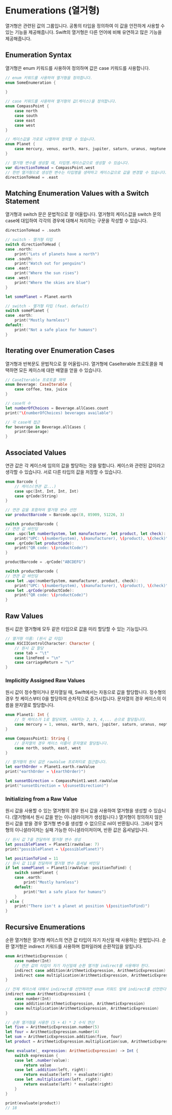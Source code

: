 # Enumerations (열거형)

열거형은 관련된 값의 그룹입니다. 공통의 타입을 정의하여 이 값을 안전하게 사용할 수 있는 기능을 제공해줍니다. Swift의 열거형은 다른 언어에 비해 유연하고 많은 기능을 제공해줍니다.

## Enumeration Syntax

열거형은 enum 키워드를 사용하여 정의하며 값은 case 키워드를 사용합니다.

```swift
// enum 키워드를 사용하여 열거형을 정의합니다.
enum SomeEnumeration {
    
}

// case 키워드를 사용하여 열거형의 값(케이스)을 정의합니다.
enum CompassPoint {
    case north
    case south
    case east
    case west
}

// 케이스값을 가로로 나열하여 정의할 수 있습니다.
enum Planet {
    case mercury, venus, earth, mars, jupiter, saturn, uranus, neptune
}

// 열거형 변수를 생성할 때, 타입명.케이스값으로 생성할 수 있습니다.
var directionToHead = CompassPoint.west
// 한번 열거형으로 생성한 변수는 타입명을 생략하고 케이스값으로 값을 변경할 수 있습니다.
directionToHead = .east
```

## Matching Enumeration Values with a Switch Statement

열거형과 switch 문은 문법적으로 잘 어울립니다. 열거형의 케이스값을 switch 문의 case에 대입하여 각각의 경우에 대해서 처리하는 구문을 작성할 수 있습니다.

```swift
directionToHead = .south

// switch - 열거형 타입
switch directionToHead {
case .north:
    print("Lots of planets have a north")
case .south:
    print("Watch out for penguins")
case .east:
    print("Where the sun rises")
case .west:
    print("Where the skies are blue")
}

let somePlanet = Planet.earth

// switch - 열거형 타입 (feat. default)
switch somePlanet {
case .earth:
    print("Mostly harmless")
default:
    print("Not a safe place for humans")
}
```

## Iterating over Enumeration Cases

열거형과 반복문도 문법적으로 잘 어울립니다. 열거형에 CaseIterable 프로토콜을 채택하면 모든 케이스에 대한 배열을 얻을 수 있습니다.

```swift
// CaseIterable 프로토콜 채택
enum Beverage: CaseIterable {
    case coffee, tea, juice
}

// case의 수
let numberOfChoices = Beverage.allCases.count
print("\(numberOfChoices) beverages available")

// 각 case에 접근
for beverage in Beverage.allCases {
    print(beverage)
}
```

## Associated Values

연관 값은 각 케이스에 임의의 값을 할당하는 것을 말합니다. 케이스와 관련된 값이라고 생각할 수 있습니다. 서로 다른 타입의 값을 저장할 수 있습니다.

```swift
enum Barcode {
    // 케이스(연관 값...)
    case upc(Int, Int, Int, Int)
    case qrCode(String)
}

// 연관 값을 포함하여 열거형 변수 선언
var productBarcode = Barcode.upc(8, 85909, 51226, 3)

switch productBarcode {
// 연관 값 바인딩
case .upc(let numberSystem, let manufacturer, let product, let check):
    print("UPC: \(numberSystem), \(manufacturer), \(product), \(check)")
case .qrCode(let productCode):
    print("QR code: \(productCode)")
}

productBarcode = .qrCode("ABCDEFG")

switch productBarcode {
// 연관 값 바인딩
case let .upc(numberSystem, manufacturer, product, check):
    print("UPC: \(numberSystem), \(manufacturer), \(product), \(check)")
case let .qrCode(productCode):
    print("QR code: \(productCode)")
}
```

## Raw Values

원시 값은 열거형에 모두 같은 타입으로 값을 미리 할당할 수 있는 기능입니다.

```swift
// 열거형 이름: (원시 값 타입)
enum ASCIIControlCharacter: Character {
    // 원시 값 할당
    case tab = "\t"
    case lineFeed = "\n"
    case carriageReturn = "\r"
}
```

### Implicitly Assigned Raw Values

원시 값이 정수형이거나 문자열일 때, Swift에서는 자동으로 값을 할당합니다. 정수형의 경우 첫 케이스부터 0을 할당하여 순차적으로 증가시킵니다. 문자열의 경우 케이스의 이름을 문자열로 할당합니다.

```swift
enum Planet1: Int {
    // 첫 케이스가 1로 할당되면, 나머지는 2, 3, 4,... 순으로 할당됩니다.
    case mercury = 1, venus, earth, mars, jupiter, saturn, uranus, neptune
}

enum CompassPoint1: String {
    // 문자열의 경우 케이스 이름이 문자열로 할당됩니다.
    case north, south, east, west
}

// 열거형의 원시 값은 rawValue 프로퍼티로 접근합니다.
let earthOrder = Planet1.earth.rawValue
print("earthOrder = \(earthOrder)")

let sunsetDirection = CompassPoint1.west.rawValue
print("sunsetDirection = \(sunsetDirection)")
```

### Initializing from a Raw Value

원시 값을 사용할 수 있는 열거형의 경우 원시 값을 사용하여 열거형을 생성할 수 있습니다. (열거형에서 원시 값을 받는 이니셜라이저가 생성됩니다.) 열거형이 정의하지 않은 원시 값을 받을 경우 열거형 변수를 생성할 수 없으므로 nil이 반환됩니다. 그래서 열거형의 이니셜라이저는 실패 가능한 이니셜라이저이며, 반환 값은 옵셔널입니다.

```swift
// 원시 값 7을 전달하여 열거형 변수 생성
let possiblePlanet = Planet1(rawValue: 7)
print("possiblePlanet = \(possiblePlanet)")

let positionToFind = 11
// 원시 값 11을 전달하여 열거형 변수 옵셔널 바인딩
if let somePlanet = Planet1(rawValue: positionToFind) {
    switch somePlanet {
    case .earth:
        print("Mostly harmless")
    default:
        print("Not a safe place for humans")
    }
} else {
    print("There isn't a planet at position \(positionToFind)")
}
```

## Recursive Enumerations

순환 열거형은 열거형 케이스의 연관 값 타입이 자기 자신일 때 사용하는 문법입니다. 순환 열거형은 indirect 키워드를 사용하며 컴파일러에 순환적임을 알립니다.

```swift
enum ArithmeticExpression {
    case number(Int)
    // 연관 값의 타입이 자기 자신일때 순환 열거형 indirect를 사용해야 한다.
    indirect case addition(ArithmeticExpression, ArithmeticExpression)
    indirect case multiplication(ArithmeticExpression, ArithmeticExpression)
}

// 전체 케이스에 대해서 indirect를 선언하려면 enum 키워드 앞에 indirect를 선언한다.
indirect enum ArithmeticExpression1 {
    case number(Int)
    case addition(ArithmeticExpression, ArithmeticExpression)
    case multiplication(ArithmeticExpression, ArithmeticExpression)
}

// 순환 열거형을 사용한 (5 + 4) * 2 수식 연산
let five = ArithmeticExpression.number(5)
let four = ArithmeticExpression.number(4)
let sum = ArithmeticExpression.addition(five, four)
let product = ArithmeticExpression.multiplication(sum, ArithmeticExpression.number(2))

func evaluate(_ expression: ArithmeticExpression) -> Int {
    switch expression {
    case let .number(value):
        return value
    case let .addition(left, right):
        return evaluate(left) + evaluate(right)
    case let .multiplication(left, right):
        return evaluate(left) * evaluate(right)
    }
}

print(evaluate(product))
// 18
```

